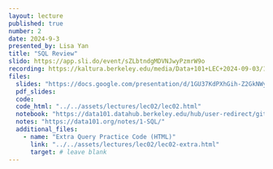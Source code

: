 ```yaml
---
layout: lecture
published: true
number: 2
date: 2024-9-3
presented_by: Lisa Yan
title: "SQL Review"
slido: https://app.sli.do/event/sZLbtndgMDVNJwyPzmrW9o
recording: https://kaltura.berkeley.edu/media/Data+101+LEC+2024-09-03/1_c5ijqiua/355307012
files:
  slides: "https://docs.google.com/presentation/d/1GU37KdPXhGih-Z2GkNWyf_qBQ73LF38b1-1P4wk5F-M/edit?usp=sharing"
  pdf_slides:
  code:
  code_html: "../../assets/lectures/lec02/lec02.html"
  notebook: "https://data101.datahub.berkeley.edu/hub/user-redirect/git-pull?repo=https%3A%2F%2Fgithub.com%2Fcal-data-eng%2Ffa24-materials&urlpath=lab%2Ftree%2Ffa24-materials%2Flec%2Flec02%2Flec02.ipynb&branch=main"
  notes: "https://data101.org/notes/1-SQL/"
  additional_files:
    - name: "Extra Query Practice Code (HTML)"
      link: "../../assets/lectures/lec02/lec02-extra.html"
      target: # leave blank
---
```

